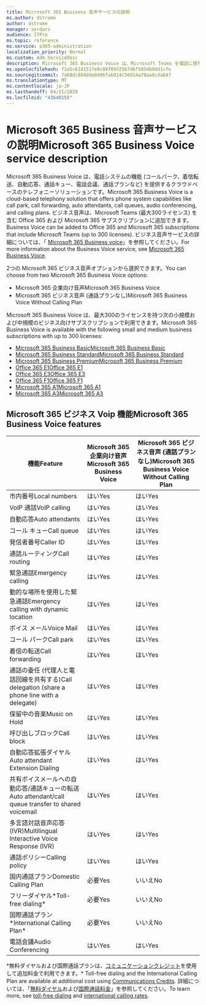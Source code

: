 ```yaml
---
title: Microsoft 365 Business 音声サービスの説明
ms.author: dstrome
author: dstrome
manager: serdars
audience: ITPro
ms.topic: reference
ms.service: o365-administration
localization_priority: Normal
ms.custom: Adm_ServiceDesc
description: Microsoft 365 Business Voice は、Microsoft Teams を電話に使用することを可能にするアドインサービスです。 これにより、電話システム、国内通話プラン、SMS、電話会議が統合されます。
ms.openlocfilehash: f1a5c61d1517e8c08f8972567d6f5054b0dd1cfe
ms.sourcegitcommit: 7a68dc894dde0d06fab014c56914a78aa8cda847
ms.translationtype: MT
ms.contentlocale: ja-JP
ms.lasthandoff: 04/21/2020
ms.locfileid: "43640155"
---
```

# <a name="microsoft-365-business-voice-service-description"></a><span data-ttu-id="bb96f-104">Microsoft 365 Business 音声サービスの説明</span><span class="sxs-lookup"><span data-stu-id="bb96f-104">Microsoft 365 Business Voice service description</span></span>

<span data-ttu-id="bb96f-105">Microsoft 365 Business Voice は、電話システムの機能 (コールパーク、着信転送、自動応答、通話キュー、電話会議、通話プランなど) を提供するクラウドベースのテレフォニーソリューションです。</span><span class="sxs-lookup"><span data-stu-id="bb96f-105">Microsoft 365 Business Voice is a cloud-based telephony solution that offers phone system capabilities like call park, call forwarding, auto attendants, call queues, audio conferencing, and calling plans.</span></span> <span data-ttu-id="bb96f-106">ビジネス音声は、Microsoft Teams (最大300ライセンス) を含む Office 365 および Microsoft 365 サブスクリプションに追加できます。</span><span class="sxs-lookup"><span data-stu-id="bb96f-106">Business Voice can be added to Office 365 and Microsoft 365 subscriptions that include Microsoft Teams (up to 300 licenses).</span></span> <span data-ttu-id="bb96f-107">ビジネス音声サービスの詳細については、「 [Microsoft 365 Business voice](https://docs.microsoft.com/MicrosoftTeams/business-voice/whats-business-voice)」を参照してください。</span><span class="sxs-lookup"><span data-stu-id="bb96f-107">For more information about the Business Voice service, see [Microsoft 365 Business Voice](https://docs.microsoft.com/MicrosoftTeams/business-voice/whats-business-voice).</span></span>

<span data-ttu-id="bb96f-108">2つの Microsoft 365 ビジネス音声オプションから選択できます。</span><span class="sxs-lookup"><span data-stu-id="bb96f-108">You can choose from two Microsoft 365 Business Voice options:</span></span>

- <span data-ttu-id="bb96f-109">Microsoft 365 企業向け音声</span><span class="sxs-lookup"><span data-stu-id="bb96f-109">Microsoft 365 Business Voice</span></span>
- <span data-ttu-id="bb96f-110">Microsoft 365 ビジネス音声 (通話プランなし)</span><span class="sxs-lookup"><span data-stu-id="bb96f-110">Microsoft 365 Business Voice Without Calling Plan</span></span>

<span data-ttu-id="bb96f-111">Microsoft 365 Business Voice は、最大300のライセンスを持つ次の小規模および中規模のビジネス向けサブスクリプションで利用できます。</span><span class="sxs-lookup"><span data-stu-id="bb96f-111">Microsoft 365 Business Voice is available with the following small and medium business subscriptions with up to 300 licenses:</span></span>

- [<span data-ttu-id="bb96f-112">Microsoft 365 Business Basic</span><span class="sxs-lookup"><span data-stu-id="bb96f-112">Microsoft 365 Business Basic</span></span>](office-365-platform-service-description/office-365-platform-service-description.md)
- [<span data-ttu-id="bb96f-113">Microsoft 365 Business Standard</span><span class="sxs-lookup"><span data-stu-id="bb96f-113">Microsoft 365 Business Standard</span></span>](office-365-platform-service-description/office-365-platform-service-description.md)
- [<span data-ttu-id="bb96f-114">Microsoft 365 Business Premium</span><span class="sxs-lookup"><span data-stu-id="bb96f-114">Microsoft 365 Business Premium</span></span>](microsoft-365-business-service-description.md)
- [<span data-ttu-id="bb96f-115">Office 365 E1</span><span class="sxs-lookup"><span data-stu-id="bb96f-115">Office 365 E1</span></span>](https://www.microsoft.com/en-us/microsoft-365/business/office-365-enterprise-e1-business-software?activetab=pivot%3aoverviewtab)
- [<span data-ttu-id="bb96f-116">Office 365 E3</span><span class="sxs-lookup"><span data-stu-id="bb96f-116">Office 365 E3</span></span>](https://www.microsoft.com/en-us/microsoft-365/business/office-365-enterprise-e3-business-software?activetab=pivot%3aoverviewtab)
- [<span data-ttu-id="bb96f-117">Office 365 F1</span><span class="sxs-lookup"><span data-stu-id="bb96f-117">Office 365 F1</span></span>](https://www.microsoft.com/en-us/microsoft-365/business/office-365-f1?activetab=pivot%3aoverviewtab)
- [<span data-ttu-id="bb96f-118">Microsoft 365 A1</span><span class="sxs-lookup"><span data-stu-id="bb96f-118">Microsoft 365 A1</span></span>](https://www.microsoft.com/en-us/microsoft-365/academic/compare-office-365-education-plans?activetab=tab:primaryr1)
- [<span data-ttu-id="bb96f-119">Microsoft 365 A3</span><span class="sxs-lookup"><span data-stu-id="bb96f-119">Microsoft 365 A3</span></span>](https://www.microsoft.com/en-us/microsoft-365/academic/compare-office-365-education-plans?activetab=tab:primaryr1)

## <a name="microsoft-365-business-voice-features"></a><span data-ttu-id="bb96f-120">Microsoft 365 ビジネス Voip 機能</span><span class="sxs-lookup"><span data-stu-id="bb96f-120">Microsoft 365 Business Voice features</span></span>

| <span data-ttu-id="bb96f-121">**機能**</span><span class="sxs-lookup"><span data-stu-id="bb96f-121">**Feature**</span></span>                                            | <span data-ttu-id="bb96f-122">**Microsoft 365 企業向け音声**</span><span class="sxs-lookup"><span data-stu-id="bb96f-122">**Microsoft 365 Business Voice**</span></span> | <span data-ttu-id="bb96f-123">**Microsoft 365 ビジネス音声 (通話プランなし)**</span><span class="sxs-lookup"><span data-stu-id="bb96f-123">**Microsoft 365 Business Voice Without Calling Plan**</span></span> |
|--------------------------------------------------------|----------------------------------|-------------------------------------------------------|
| <span data-ttu-id="bb96f-124">市内番号</span><span class="sxs-lookup"><span data-stu-id="bb96f-124">Local numbers</span></span>                                          | <span data-ttu-id="bb96f-125">はい</span><span class="sxs-lookup"><span data-stu-id="bb96f-125">Yes</span></span>                              | <span data-ttu-id="bb96f-126">はい</span><span class="sxs-lookup"><span data-stu-id="bb96f-126">Yes</span></span>                                                   |
| <span data-ttu-id="bb96f-127">VoIP 通話</span><span class="sxs-lookup"><span data-stu-id="bb96f-127">VoIP calling</span></span>                                           | <span data-ttu-id="bb96f-128">はい</span><span class="sxs-lookup"><span data-stu-id="bb96f-128">Yes</span></span>                              | <span data-ttu-id="bb96f-129">はい</span><span class="sxs-lookup"><span data-stu-id="bb96f-129">Yes</span></span>                                                   |
| <span data-ttu-id="bb96f-130">自動応答</span><span class="sxs-lookup"><span data-stu-id="bb96f-130">Auto attendants</span></span>                                        | <span data-ttu-id="bb96f-131">はい</span><span class="sxs-lookup"><span data-stu-id="bb96f-131">Yes</span></span>                              | <span data-ttu-id="bb96f-132">はい</span><span class="sxs-lookup"><span data-stu-id="bb96f-132">Yes</span></span>                                                   |
| <span data-ttu-id="bb96f-133">コール キュー</span><span class="sxs-lookup"><span data-stu-id="bb96f-133">Call queue</span></span>                                             | <span data-ttu-id="bb96f-134">はい</span><span class="sxs-lookup"><span data-stu-id="bb96f-134">Yes</span></span>                              | <span data-ttu-id="bb96f-135">はい</span><span class="sxs-lookup"><span data-stu-id="bb96f-135">Yes</span></span>                                                   |
| <span data-ttu-id="bb96f-136">発信者番号</span><span class="sxs-lookup"><span data-stu-id="bb96f-136">Caller ID</span></span>                                              | <span data-ttu-id="bb96f-137">はい</span><span class="sxs-lookup"><span data-stu-id="bb96f-137">Yes</span></span>                              | <span data-ttu-id="bb96f-138">はい</span><span class="sxs-lookup"><span data-stu-id="bb96f-138">Yes</span></span>                                                   |
| <span data-ttu-id="bb96f-139">通話ルーティング</span><span class="sxs-lookup"><span data-stu-id="bb96f-139">Call routing</span></span>                                           | <span data-ttu-id="bb96f-140">はい</span><span class="sxs-lookup"><span data-stu-id="bb96f-140">Yes</span></span>                              | <span data-ttu-id="bb96f-141">はい</span><span class="sxs-lookup"><span data-stu-id="bb96f-141">Yes</span></span>                                                   |
| <span data-ttu-id="bb96f-142">緊急通話</span><span class="sxs-lookup"><span data-stu-id="bb96f-142">Emergency calling</span></span>                                      | <span data-ttu-id="bb96f-143">はい</span><span class="sxs-lookup"><span data-stu-id="bb96f-143">Yes</span></span>                              | <span data-ttu-id="bb96f-144">はい</span><span class="sxs-lookup"><span data-stu-id="bb96f-144">Yes</span></span>                                                   |
| <span data-ttu-id="bb96f-145">動的な場所を使用した緊急通話</span><span class="sxs-lookup"><span data-stu-id="bb96f-145">Emergency calling with dynamic location</span></span>                | <span data-ttu-id="bb96f-146">はい</span><span class="sxs-lookup"><span data-stu-id="bb96f-146">Yes</span></span>                              | <span data-ttu-id="bb96f-147">はい</span><span class="sxs-lookup"><span data-stu-id="bb96f-147">Yes</span></span>                                                   |
| <span data-ttu-id="bb96f-148">ボイス メール</span><span class="sxs-lookup"><span data-stu-id="bb96f-148">Voice Mail</span></span>                                             | <span data-ttu-id="bb96f-149">はい</span><span class="sxs-lookup"><span data-stu-id="bb96f-149">Yes</span></span>                              | <span data-ttu-id="bb96f-150">はい</span><span class="sxs-lookup"><span data-stu-id="bb96f-150">Yes</span></span>                                                   |
| <span data-ttu-id="bb96f-151">コール パーク</span><span class="sxs-lookup"><span data-stu-id="bb96f-151">Call park</span></span>                                              | <span data-ttu-id="bb96f-152">はい</span><span class="sxs-lookup"><span data-stu-id="bb96f-152">Yes</span></span>                              | <span data-ttu-id="bb96f-153">はい</span><span class="sxs-lookup"><span data-stu-id="bb96f-153">Yes</span></span>                                                   |
| <span data-ttu-id="bb96f-154">着信の転送</span><span class="sxs-lookup"><span data-stu-id="bb96f-154">Call forwarding</span></span>                                        | <span data-ttu-id="bb96f-155">はい</span><span class="sxs-lookup"><span data-stu-id="bb96f-155">Yes</span></span>                              | <span data-ttu-id="bb96f-156">はい</span><span class="sxs-lookup"><span data-stu-id="bb96f-156">Yes</span></span>                                                   |
| <span data-ttu-id="bb96f-157">通話の委任 (代理人と電話回線を共有する)</span><span class="sxs-lookup"><span data-stu-id="bb96f-157">Call delegation (share a phone line with a delegate)</span></span>   | <span data-ttu-id="bb96f-158">はい</span><span class="sxs-lookup"><span data-stu-id="bb96f-158">Yes</span></span>                              | <span data-ttu-id="bb96f-159">はい</span><span class="sxs-lookup"><span data-stu-id="bb96f-159">Yes</span></span>                                                   |
| <span data-ttu-id="bb96f-160">保留中の音楽</span><span class="sxs-lookup"><span data-stu-id="bb96f-160">Music on Hold</span></span>                                          | <span data-ttu-id="bb96f-161">はい</span><span class="sxs-lookup"><span data-stu-id="bb96f-161">Yes</span></span>                              | <span data-ttu-id="bb96f-162">はい</span><span class="sxs-lookup"><span data-stu-id="bb96f-162">Yes</span></span>                                                   |
| <span data-ttu-id="bb96f-163">呼び出しブロック</span><span class="sxs-lookup"><span data-stu-id="bb96f-163">Call block</span></span>                                             | <span data-ttu-id="bb96f-164">はい</span><span class="sxs-lookup"><span data-stu-id="bb96f-164">Yes</span></span>                              | <span data-ttu-id="bb96f-165">はい</span><span class="sxs-lookup"><span data-stu-id="bb96f-165">Yes</span></span>                                                   |
| <span data-ttu-id="bb96f-166">自動応答拡張ダイヤル</span><span class="sxs-lookup"><span data-stu-id="bb96f-166">Auto attendant Extension Dialing</span></span>                       | <span data-ttu-id="bb96f-167">はい</span><span class="sxs-lookup"><span data-stu-id="bb96f-167">Yes</span></span>                              | <span data-ttu-id="bb96f-168">はい</span><span class="sxs-lookup"><span data-stu-id="bb96f-168">Yes</span></span>                                                   |
| <span data-ttu-id="bb96f-169">共有ボイスメールへの自動応答/通話キューの転送</span><span class="sxs-lookup"><span data-stu-id="bb96f-169">Auto attendant/call queue transfer to shared voicemail</span></span> | <span data-ttu-id="bb96f-170">はい</span><span class="sxs-lookup"><span data-stu-id="bb96f-170">Yes</span></span>                              | <span data-ttu-id="bb96f-171">はい</span><span class="sxs-lookup"><span data-stu-id="bb96f-171">Yes</span></span>                                                   |
| <span data-ttu-id="bb96f-172">多言語対話音声応答 (IVR)</span><span class="sxs-lookup"><span data-stu-id="bb96f-172">Multilingual Interactive Voice Response (IVR)</span></span>          | <span data-ttu-id="bb96f-173">はい</span><span class="sxs-lookup"><span data-stu-id="bb96f-173">Yes</span></span>                              | <span data-ttu-id="bb96f-174">はい</span><span class="sxs-lookup"><span data-stu-id="bb96f-174">Yes</span></span>                                                   |
| <span data-ttu-id="bb96f-175">通話ポリシー</span><span class="sxs-lookup"><span data-stu-id="bb96f-175">Calling policy</span></span>                                         | <span data-ttu-id="bb96f-176">はい</span><span class="sxs-lookup"><span data-stu-id="bb96f-176">Yes</span></span>                              | <span data-ttu-id="bb96f-177">はい</span><span class="sxs-lookup"><span data-stu-id="bb96f-177">Yes</span></span>                                                   |
| <span data-ttu-id="bb96f-178">国内通話プラン</span><span class="sxs-lookup"><span data-stu-id="bb96f-178">Domestic Calling Plan</span></span>                                  | <span data-ttu-id="bb96f-179">必要</span><span class="sxs-lookup"><span data-stu-id="bb96f-179">Yes</span></span>                              | <span data-ttu-id="bb96f-180">いいえ</span><span class="sxs-lookup"><span data-stu-id="bb96f-180">No</span></span>                                                    |
| <span data-ttu-id="bb96f-181">フリーダイヤル\*</span><span class="sxs-lookup"><span data-stu-id="bb96f-181">Toll-free dialing\*</span></span>                                    | <span data-ttu-id="bb96f-182">必要</span><span class="sxs-lookup"><span data-stu-id="bb96f-182">Yes</span></span>                              | <span data-ttu-id="bb96f-183">いいえ</span><span class="sxs-lookup"><span data-stu-id="bb96f-183">No</span></span>                                                    |
| <span data-ttu-id="bb96f-184">国際通話プラン\*</span><span class="sxs-lookup"><span data-stu-id="bb96f-184">International Calling Plan\*</span></span>                           | <span data-ttu-id="bb96f-185">必要</span><span class="sxs-lookup"><span data-stu-id="bb96f-185">Yes</span></span>                              | <span data-ttu-id="bb96f-186">いいえ</span><span class="sxs-lookup"><span data-stu-id="bb96f-186">No</span></span>                                                    |
| <span data-ttu-id="bb96f-187">電話会議</span><span class="sxs-lookup"><span data-stu-id="bb96f-187">Audio Conferencing</span></span>                                     | <span data-ttu-id="bb96f-188">はい</span><span class="sxs-lookup"><span data-stu-id="bb96f-188">Yes</span></span>                              | <span data-ttu-id="bb96f-189">はい</span><span class="sxs-lookup"><span data-stu-id="bb96f-189">Yes</span></span>                                                   |
 
<span data-ttu-id="bb96f-190">\*無料ダイヤルおよび国際通話プランは、[コミュニケーションクレジット](https://docs.microsoft.com/microsoftteams/what-are-communications-credits)を使用して追加料金で利用できます。</span><span class="sxs-lookup"><span data-stu-id="bb96f-190">\* Toll-free dialing and the International Calling Plan are available at additional cost using [Communications Credits](https://docs.microsoft.com/microsoftteams/what-are-communications-credits).</span></span> <span data-ttu-id="bb96f-191">詳細については、「[無料ダイヤル](https://docs.microsoft.com/microsoftteams/toll-free-dialing-limitations-and-restrictions)および[国際通話料金](https://products.office.com/microsoft-teams/online-meeting-solutions#Rates)」を参照してください。</span><span class="sxs-lookup"><span data-stu-id="bb96f-191">To learn more, see [toll-free dialing](https://docs.microsoft.com/microsoftteams/toll-free-dialing-limitations-and-restrictions) and [international calling rates](https://products.office.com/microsoft-teams/online-meeting-solutions#Rates).</span></span>
